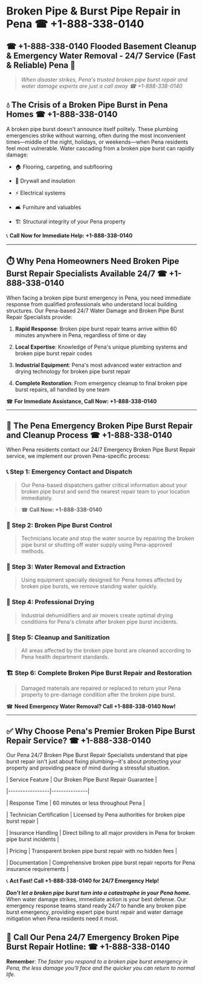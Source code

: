 # Broken Pipe & Burst Pipe Repair in Pena ☎ +1-888-338-0140  
## ☎ +1-888-338-0140 Flooded Basement Cleanup & Emergency Water Removal - 24/7 Service (Fast & Reliable) Pena 🚨  

> *When disaster strikes, Pena's trusted broken pipe burst repair and water damage experts are just a call away ☎ +1-888-338-0140*  

## 💧 The Crisis of a Broken Pipe Burst in Pena Homes ☎ +1-888-338-0140  

A broken pipe burst doesn't announce itself politely. These plumbing emergencies strike without warning, often during the most inconvenient times—middle of the night, holidays, or weekends—when Pena residents feel most vulnerable. Water cascading from a broken pipe burst can rapidly damage:  

* 🏠 Flooring, carpeting, and subflooring  
* 🧱 Drywall and insulation  
* ⚡ Electrical systems  
* 🛋️ Furniture and valuables  
* 🏗️ Structural integrity of your Pena property  

📞 **Call Now for Immediate Help: +1-888-338-0140**  

---  

## ⏱️ Why Pena Homeowners Need Broken Pipe Burst Repair Specialists Available 24/7 ☎ +1-888-338-0140  

When facing a broken pipe burst emergency in Pena, you need immediate response from qualified professionals who understand local building structures. Our Pena-based 24/7 Water Damage and Broken Pipe Burst Repair Specialists provide:  

1. **Rapid Response**: Broken pipe burst repair teams arrive within 60 minutes anywhere in Pena, regardless of time or day  
2. **Local Expertise**: Knowledge of Pena's unique plumbing systems and broken pipe burst repair codes  
3. **Industrial Equipment**: Pena's most advanced water extraction and drying technology for broken pipe burst repair  
4. **Complete Restoration**: From emergency cleanup to final broken pipe burst repairs, all handled by one team  

☎ **For Immediate Assistance, Call Now: +1-888-338-0140**  

---  

## 🔧 The Pena Emergency Broken Pipe Burst Repair and Cleanup Process ☎ +1-888-338-0140  

When Pena residents contact our 24/7 Emergency Broken Pipe Burst Repair service, we implement our proven Pena-specific process:  

### 📞 Step 1: Emergency Contact and Dispatch  
> Our Pena-based dispatchers gather critical information about your broken pipe burst and send the nearest repair team to your location immediately.  
> ☎ **Call Now: +1-888-338-0140**  

### 🚿 Step 2: Broken Pipe Burst Control  
> Technicians locate and stop the water source by repairing the broken pipe burst or shutting off water supply using Pena-approved methods.  

### 🌊 Step 3: Water Removal and Extraction  
> Using equipment specially designed for Pena homes affected by broken pipe bursts, we remove standing water quickly.  

### 💨 Step 4: Professional Drying  
> Industrial dehumidifiers and air movers create optimal drying conditions for Pena's climate after broken pipe burst incidents.  

### 🧼 Step 5: Cleanup and Sanitization  
> All areas affected by the broken pipe burst are cleaned according to Pena health department standards.  

### 🏗️ Step 6: Complete Broken Pipe Burst Repair and Restoration  
> Damaged materials are repaired or replaced to return your Pena property to pre-damage condition after the broken pipe burst.  

☎ **Need Emergency Water Removal? Call +1-888-338-0140 Now!**  

---  

## ✅ Why Choose Pena's Premier Broken Pipe Burst Repair Service? ☎ +1-888-338-0140  

Our Pena 24/7 Broken Pipe Burst Repair Specialists understand that pipe burst repair isn't just about fixing plumbing—it's about protecting your property and providing peace of mind during a stressful situation.  

| Service Feature | Our Broken Pipe Burst Repair Guarantee |  
|-----------------|---------------|  
| Response Time | 60 minutes or less throughout Pena |  
| Technician Certification | Licensed by Pena authorities for broken pipe burst repair |  
| Insurance Handling | Direct billing to all major providers in Pena for broken pipe burst incidents |  
| Pricing | Transparent broken pipe burst repair with no hidden fees |  
| Documentation | Comprehensive broken pipe burst repair reports for Pena insurance requirements |  

📞 **Act Fast! Call +1-888-338-0140 for 24/7 Emergency Help!**  

***Don't let a broken pipe burst turn into a catastrophe in your Pena home.*** When water damage strikes, immediate action is your best defense. Our emergency response teams stand ready 24/7 to handle any broken pipe burst emergency, providing expert pipe burst repair and water damage mitigation when Pena residents need it most.  

## 📱 Call Our Pena 24/7 Emergency Broken Pipe Burst Repair Hotline: ☎ +1-888-338-0140  

**Remember**: *The faster you respond to a broken pipe burst emergency in Pena, the less damage you'll face and the quicker you can return to normal life.*